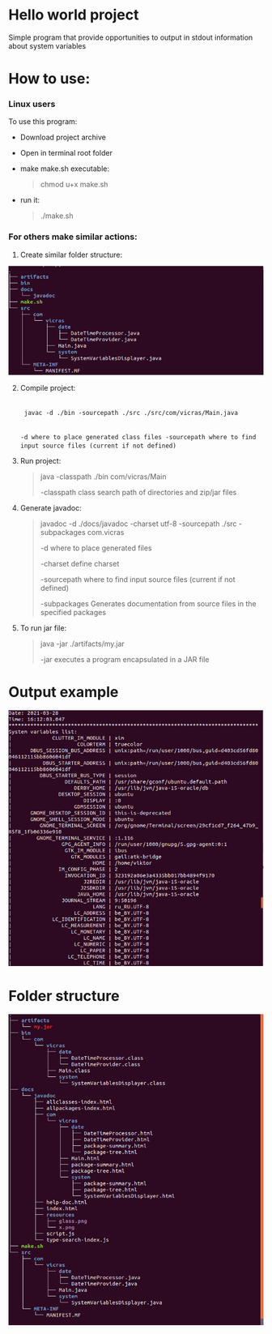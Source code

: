 # Hello world project 
Simple program that provide opportunities to output in stdout information about system variables
# How to use:
### Linux users
To use this program:
- Download project archive
- Open in terminal root folder
- make make.sh executable:
    > chmod u+x make.sh

- run it: 
    > ./make.sh

### For others make similar actions:
1.  Create similar folder structure:

![Folder structure before make.sh run](https://github.com/vicras/Leverx/blob/master/hello_world/output/start_tree.png)

2. Compile project: 

    <code>
    javac -d ./bin -sourcepath ./src ./src/com/vicras/Main.java
    
    -d where to place generated class files
    -sourcepath where to find input source files (current if not defined)
    </code>

3. Run project: 
    > java -classpath ./bin com/vicras/Main
    > 
    > -classpath class search path of directories and zip/jar files

4. Generate javadoc: 
    > javadoc -d ./docs/javadoc -charset utf-8  -sourcepath ./src -subpackages com.vicras
    > 
    > -d where to place generated files
    > 
    > -charset define charset
    > 
    > -sourcepath where to find input source files (current if not defined)
    > 
    > -subpackages Generates documentation from source files in the specified packages

5. To run jar file: 
    > java -jar ./artifacts/my.jar
    > 
    > -jar executes a program encapsulated in a JAR file

# Output example
![Output example](https://github.com/vicras/Leverx/blob/master/hello_world/output/output.png)

# Folder structure
![Folder structure after make.sh run](https://github.com/vicras/Leverx/blob/master/hello_world/output/end_tree.png)
